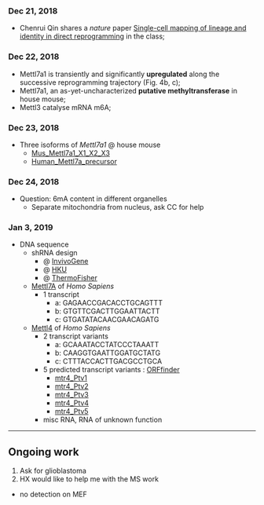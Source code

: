 ### Dec 21, 2018
* Chenrui Qin shares a *nature* paper [Single-cell mapping of lineage and identity in direct reprogramming](https://www.nature.com/articles/s41586-018-0744-4) in the class;

### Dec 22, 2018
* Mettl7a1 is transiently and significantly **upregulated** along the successive reprogramming trajectory (Fig. 4b, c);
* Mettl7a1, an as-yet-uncharacterized **putative methyltransferase** in house mouse;
* Mettl3 catalyse mRNA m6A;

### Dec 23, 2018
* Three isoforms of _Mettl7a1_ @ house mouse
  * [Mus_Mettl7a1_X1_X2_X3](https://github.com/ZihuaLiu666/6mA/blob/master/Mus_Mettl7a1_X1_X2_X3.fasta)
  * [Human_Mettl7a_precursor](https://github.com/ZihuaLiu666/6mA/blob/master/Human_Mettl7a_precursor.fasta)

### Dec 24, 2018

* Question: 6mA content in different organelles
  * Separate mitochondria from nucleus, ask CC for help

### Jan 3, 2019
* DNA sequence
  * shRNA design
    * @ [InvivoGene](https://www.invivogen.com/sirnawizard/design.php)
    * @ [HKU](https://i.cs.hku.hk/~sirna/software/sirna.php)
    * @ [ThermoFisher](https://www.thermofisher.com/cn/zh/home/life-science/rnai/synthetic-rnai-analysis/ambion-silencer-select-sirnas/silencer-select-sirna.html)
  * [Mettl7A](https://www.ncbi.nlm.nih.gov/nuccore/1519244361) of _Homo Sapiens_
    * 1 transcript
      * a: GAGAACCGACACCTGCAGTTT
      * b: GTGTTCGACTTGGAATTACTT
      * c: GTGATATACAACGAACAGATG
  * [Mettl4](https://www.ncbi.nlm.nih.gov/nuccore/1519241700) of _Homo Sapiens_
    * 2 transcript variants
      * a: GCAAATACCTATCCCTAAATT
      * b: CAAGGTGAATTGGATGCTATG
      * c: CTTTACCACTTGACGCCTGCA
    * 5 predicted transcript variants : [ORFfinder](https://www.ncbi.nlm.nih.gov/orffinder/)
      * [mtr4_Ptv1]()
      * [mtr4_Ptv2]()
      * [mtr4_Ptv3]()
      * [mtr4_Ptv4]()
      * [mtr4_Ptv5]()
    * misc RNA, RNA of unknown function

---

## Ongoing work
1. Ask for glioblastoma 
2. HX would like to help me with the MS work
  * no detection on MEF
